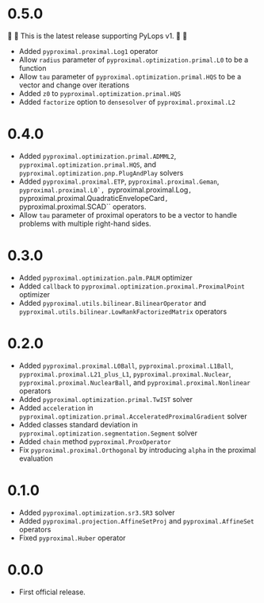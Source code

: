 # 0.5.0

:vertical_traffic_light: :vertical_traffic_light: This is the latest release supporting PyLops v1.
:vertical_traffic_light: :vertical_traffic_light:

* Added  ``pyproximal.proximal.Log1`` operator
* Allow ``radius`` parameter of ``pyproximal.optimization.primal.L0`` to be a function
* Allow ``tau`` parameter of ``pyproximal.optimization.primal.HQS`` to be a vector
  and change over iterations
* Added ``z0`` to ``pyproximal.optimization.primal.HQS``
* Added ``factorize`` option to ``densesolver`` of ``pyproximal.proximal.L2``

# 0.4.0
* Added ``pyproximal.optimization.primal.ADMML2``,
  `pyproximal.optimization.primal.HQS`,
  and ``pyproximal.optimization.pnp.PlugAndPlay`` solvers
* Added ``pyproximal.proximal.ETP``, ``pyproximal.proximal.Geman``,
  ``pyproximal.proximal.L0`, ``pyproximal.proximal.Log``,
  ``pyproximal.proximal.QuadraticEnvelopeCard``, ``pyproximal.proximal.SCAD``
  operators.
* Allow ``tau`` parameter of proximal operators to be a vector to handle problems with
  multiple right-hand sides.

# 0.3.0
* Added ``pyproximal.optimization.palm.PALM`` optimizer
* Added ``callback`` to ``pyproximal.optimization.proximal.ProximalPoint`` 
  optimizer
* Added ``pyproximal.utils.bilinear.BilinearOperator`` and 
  ``pyproximal.utils.bilinear.LowRankFactorizedMatrix`` operators

# 0.2.0
* Added ``pyproximal.proximal.L0Ball``, ``pyproximal.proximal.L1Ball``, 
  ``pyproximal.proximal.L21_plus_L1``, ``pyproximal.proximal.Nuclear``, 
  ``pyproximal.proximal.NuclearBall``, and ``pyproximal.proximal.Nonlinear`` 
  operators
* Added ``pyproximal.optimization.primal.TwIST`` solver
* Added `acceleration` in
  ``pyproximal.optimization.primal.AcceleratedProximalGradient`` solver
* Added classes standard deviation in
  ``pyproximal.optimization.segmentation.Segment`` solver
* Added `chain` method ``pyproximal.ProxOperator``
* Fix ``pyproximal.proximal.Orthogonal`` by introducing `alpha`
  in the proximal evaluation
  
# 0.1.0
* Added ``pyproximal.optimization.sr3.SR3`` solver
* Added ``pyproximal.projection.AffineSetProj`` and
  ``pyproximal.AffineSet`` operators
* Fixed ``pyproximal.Huber`` operator

# 0.0.0
* First official release.

